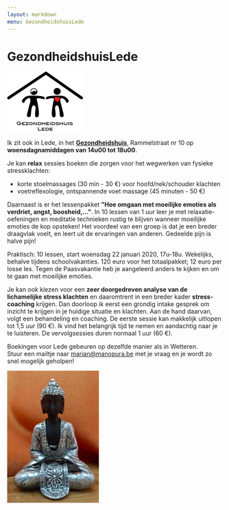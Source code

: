 ```yaml
---
layout: markdown
menu: GezondheidshuisLede
---
```

# GezondheidshuisLede

![gezondheidshuislede](images/finallogogezondheidshuisweb.png)





Ik zit ook in Lede, in het [**Gezondheidshuis**](https://gezondheidshuislede.be), Rammelstraat nr 10 op **woensdagnamiddagen van 14u00 tot 18u00**.  


Je kan **relax** sessies boeken die zorgen voor het wegwerken van fysieke stressklachten:  
+ korte stoelmassages (30 min - 30 €) voor hoofd/nek/schouder klachten  
+ voetreflexologie, ontspannende voet massage (45 minuten - 50 €)   

Daarnaast is er het lessenpakket **"Hoe omgaan met moeilijke emoties als verdriet, angst, boosheid,..."**. In 10 lessen van 1 uur leer je met relaxatie-oefeningen en meditatie technieken rustig te blijven wanneer moeilijke emoties de kop opsteken! Het voordeel van een groep is dat je een breder draagvlak voelt, en leert uit de ervaringen van anderen. Gedeelde pijn is halve pijn! 



Praktisch: 10 lessen, start woensdag 22 januari 2020, 17u-18u. Wekelijks, behalve tijdens schoolvakanties. 120 euro voor het totaalpakket; 12 euro per losse les.
Tegen de Paasvakantie heb je aangeleerd anders te kijken en om te gaan met moeilijke emoties.


Je kan ook kiezen voor een **zeer doorgedreven analyse van de lichamelijke stress klachten** en daaromtrent in een breder kader **stress-coaching** krijgen. Dan doorloop ik eerst een grondig intake gesprek om inzicht te krijgen in je huidige situatie en klachten. Aan de hand daarvan, volgt een behandeling en coaching. De eerste sessie kan makkelijk uitlopen tot 1,5 uur (90 €). Ik vind het belangrijk tijd te nemen en aandachtig naar je te luisteren. De vervolgsessies duren normaal 1 uur (60 €).


Boekingen voor Lede gebeuren op dezelfde manier als in Wetteren.  
Stuur een mailtje naar marian@manopura.be met je vraag en je wordt zo snel mogelijk geholpen!



![gezondheidshuislede](images/kleineboedha.png)

